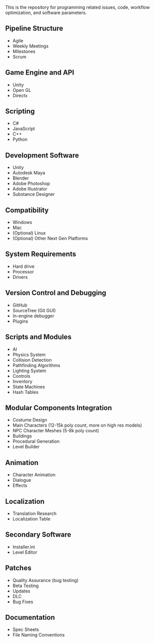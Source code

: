 This is the repository for programming related issues, code, workflow optimization, and software parameters.

## Pipeline Structure
- Agile
- Weekly Meetings 
- Milestones
- Scrum

## Game Engine and API
- Unity
- Open GL
- Directx

## Scripting
- C#
- JavaScript
- C++
- Python

## Development Software
- Unity
- Autodesk Maya
- Blender
- Adobe Photoshop
- Adobe Illustrator
- Substance Designer

## Compatibility
- Windows
- Mac
- (Optional) Linux
- (Optional) Other Next Gen Platforms

## System Requirements
- Hard drive
- Processor
- Drivers

## Version Control and Debugging
- GitHub
- SourceTree (Git GUI)
- In-engine debugger
- Plugins

## Scripts and Modules
- AI
- Physics System
- Collision Detection
- Pathfinding Algorithms
- Lighting System
- Controls
- Inventory
- State Machines
- Hash Tables

## Modular Components Integration
- Costume Design
- Main Characters (12-15k poly count, more on high res models)
- NPC Character Meshes (5-8k poly count)
- Buildings
- Procedural Generation
- Level Builder

## Animation
- Character Animation
- Dialogue
- Effects

## Localization
- Translation Research
- Localization Table

## Secondary Software
- Installer.ini
- Level Editor

## Patches
- Quality Assurance (bug testing)
- Beta Testing
- Updates
- DLC
- Bug Fixes

## Documentation
- Spec Sheets
- File Naming Conventions
